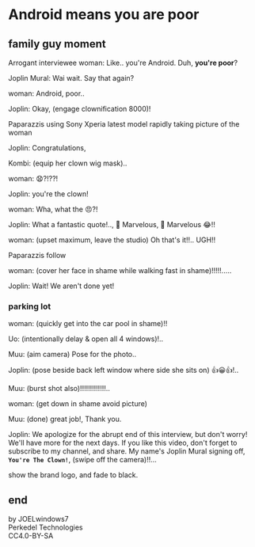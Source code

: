 # Android means you are poor

## family guy moment

Arrogant interviewee woman: Like.. you're Android. Duh, **you're poor**?

Joplin Mural: Wai wait. Say that again?

woman: Android, poor..

Joplin: Okay, (engage clownification 8000)!

Paparazzis using Sony Xperia latest model rapidly taking picture of the woman

Joplin: Congratulations,

Kombi: (equip her clown wig mask)..

woman: 😧?!??!

Joplin: you're the clown!

woman: Wha, what the 😠?!

Joplin: What a fantastic quote!.., 👏 Marvelous, 👏 Marvelous 😂!!

woman: (upset maximum, leave the studio) Oh that's it!!.. UGH!!

Paparazzis follow

woman: (cover her face in shame while walking fast in shame)!!!!!.....

Joplin: Wait! We aren't done yet!

### parking lot

woman: (quickly get into the car pool in shame)!!

Uo: (intentionally delay & open all 4 windows)!..

Muu: (aim camera) Pose for the photo..

Joplin: (pose beside back left window where side she sits on) 👍😀👍!..

Muu: (burst shot also)!!!!!!!!!!!!!..

woman: (get down in shame avoid picture)

Muu: (done) great job!, Thank you.

Joplin: We apologize for the abrupt end of this interview, but don't worry! We'll have more for the next days. If you like this video, don't forget to subscribe to my channel, and share. My name's Joplin Mural signing off, **`You're The Clown!`**, (swipe off the camera)!!...

show the brand logo, and fade to black.

## end

by JOELwindows7  
Perkedel Technologies  
CC4.0-BY-SA